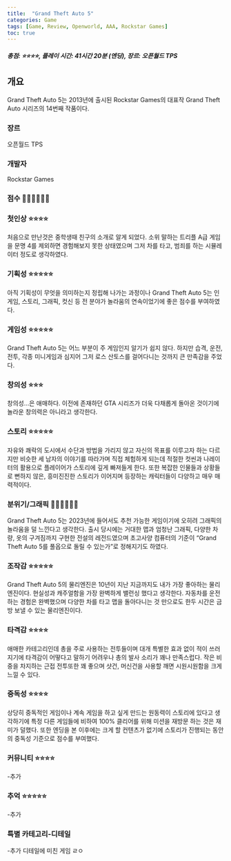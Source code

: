 ```yaml
---
title:  "Grand Theft Auto 5"
categories: Game
tags: [Game, Review, Openworld, AAA, Rockstar Games]
toc: true
---
```


##### 총점: ⭐⭐⭐⭐, 플레이 시간: 41시간 20분 (엔딩), 장르: 오픈월드 TPS

## 개요

Grand Theft Auto 5는 2013년에 출시된 Rockstar Games의 대표작 Grand Theft Auto 시리즈의 14번째 작품이다.

### 장르

오픈월드 TPS

### 개발자

Rockstar Games

### 점수 💎💎💎💎💎💎

### 첫인상 ⭐⭐⭐⭐

처음으로 만난것은 중학생때 친구의 소개로 알게 되었다. 소위 말하는 트리플 A급 게임을 문명 4를 제외하면 경험해보지 못한 상태였으며 그저 차를 타고, 범죄를 하는 시뮬레이터 정도로 생각하였다.

### 기획성 ⭐⭐⭐⭐⭐

아직 기획성이 무엇을 의미하는지 정립해 나가는 과정이나 Grand Theft Auto 5는 인게임, 스토리, 그래픽, 컷신 등 전 분야가 놀라움의 연속이었기에 좋은 점수를 부여하였다.

### 게임성 ⭐⭐⭐⭐⭐

Grand Theft Auto 5는 어느 부분이 주 게임인지 알기가 쉽지 않다. 하지만 습격, 운전, 전투, 각종 미니게임과 심지어 그저 로스 산토스를 걸어다니는 것까지 큰 만족감을 주었다.

### 창의성 ⭐⭐⭐

창의성…은 애매하다. 이전에 존재하던 GTA 시리즈가 더욱 다채롭게 돌아온 것이기에 놀라운 창의력은 아니라고 생각한다.

### 스토리 ⭐⭐⭐⭐⭐

자유와 쾌락의 도시에서 수단과 방법을 가리지 않고 자신의 목표를 이루고자 하는 다르지만 비슷한 세 남자의 이야기를 따라가며 직접 체험하게 되는데 적절한 컷씬과 나레이터의 활용으로 플레이어가 스토리에 깊게 빠져들게 한다. 또한 복잡한 인물들과 상황들로 뻔하지 않은, 흥미진진한 스토리가 이어지며 등장하는 캐릭터들이 다양하고 매우 매력적이다.

### 분위기/그래픽 💎💎💎💎💎💎

Grand Theft Auto 5는 2023년에 들어서도 추천 가능한 게임이기에 오히려 그래픽의 놀라움을 덜 느낀다고 생각한다. 출시 당시에는 거대한 맵과 엄청난 그래픽, 다양한 차량, 옷의 구겨짐까지 구현한 전설의 레전드였으며 초고사양 컴퓨터의 기준이 “Grand Theft Auto 5를 풀옵으로 돌릴 수 있는가”로 정해지기도 하였다. 

### 조작감 ⭐⭐⭐⭐⭐

Grand Theft Auto 5의 물리엔진은 10년이 지난 지금까지도 내가 가장 좋아하는 물리엔진이다. 현실성과 캐주얼함을 가장 완벽하게 밸런싱 했다고 생각한다. 자동차를 운전하는 경험은 완벽했으며 다양한 차를 타고 맵을 돌아다니는 것 만으로도 한두 시간은 금방  보낼 수 있는 물리엔진이다.

### 타격감 ⭐⭐⭐⭐

애매한 카테고리인데 총을 주로 사용하는 전투들이며 대개 특별한 효과 없이 적이 쓰러지기에 타격감이 어떻다고 말하기 어려우나 총의 발사 소리가 꽤나 만족스럽다. 작은 비중을 차지하는 근접 전투또한 꽤 좋으며 샷건, 머신건을 사용할 깨면 시원시원함을 크게 느낄 수 있다.

### 중독성 ⭐⭐⭐⭐

상당히 중독적인 게임이나 계속 게임을 하고 싶게 만드는 원동력이 스토리에 있다고 생각하기에 특정 다른 게임들에 비하여 100% 클리어를 위해 미션을 재방문 하는 것은 재미가 덜했다. 또한 엔딩을 본 이후에는 크게 할 컨텐츠가 없기에 스토리가 진행되는 동안의 중독성 기준으로 점수를 부여했다.

### 커뮤니티 ⭐⭐⭐⭐

-추가

### 추억 ⭐⭐⭐⭐⭐

-추가

### 특별 카테고리-디테일

-추가 디테일에 미친 게임 ㄹㅇ
